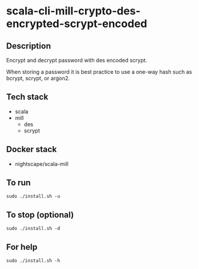 # scala-cli-mill-crypto-des-encrypted-scrypt-encoded

## Description
Encrypt and decrypt password with des
encoded scrypt.

When storing a password it is best practice
to use a one-way hash such as bcrypt, scrypt,
or argon2.

## Tech stack
- scala
- mill
  - des
  - scrypt

## Docker stack
- nightscape/scala-mill

## To run
`sudo ./install.sh -u`

## To stop (optional)
`sudo ./install.sh -d`

## For help
`sudo ./install.sh -h`
